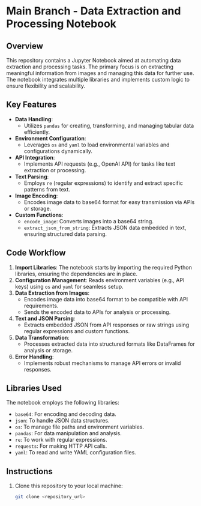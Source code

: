 # Main Branch - Data Extraction and Processing Notebook

## Overview
This repository contains a Jupyter Notebook aimed at automating data extraction and processing tasks. The primary focus is on extracting meaningful information from images and managing this data for further use. The notebook integrates multiple libraries and implements custom logic to ensure flexibility and scalability.

## Key Features
- **Data Handling**: 
  - Utilizes `pandas` for creating, transforming, and managing tabular data efficiently.
- **Environment Configuration**:
  - Leverages `os` and `yaml` to load environmental variables and configurations dynamically.
- **API Integration**:
  - Implements API requests (e.g., OpenAI API) for tasks like text extraction or processing.
- **Text Parsing**:
  - Employs `re` (regular expressions) to identify and extract specific patterns from text.
- **Image Encoding**:
  - Encodes image data to base64 format for easy transmission via APIs or storage.
- **Custom Functions**:
  - `encode_image`: Converts images into a base64 string.
  - `extract_json_from_string`: Extracts JSON data embedded in text, ensuring structured data parsing.

## Code Workflow
1. **Import Libraries**: The notebook starts by importing the required Python libraries, ensuring the dependencies are in place.
2. **Configuration Management**: Reads environment variables (e.g., API keys) using `os` and `yaml` for seamless setup.
3. **Data Extraction from Images**:
   - Encodes image data into base64 format to be compatible with API requirements.
   - Sends the encoded data to APIs for analysis or processing.
4. **Text and JSON Parsing**:
   - Extracts embedded JSON from API responses or raw strings using regular expressions and custom functions.
5. **Data Transformation**:
   - Processes extracted data into structured formats like DataFrames for analysis or storage.
6. **Error Handling**:
   - Implements robust mechanisms to manage API errors or invalid responses.

## Libraries Used
The notebook employs the following libraries:
- `base64`: For encoding and decoding data.
- `json`: To handle JSON data structures.
- `os`: To manage file paths and environment variables.
- `pandas`: For data manipulation and analysis.
- `re`: To work with regular expressions.
- `requests`: For making HTTP API calls.
- `yaml`: To read and write YAML configuration files.

## Instructions
1. Clone this repository to your local machine:
   ```bash
   git clone <repository_url>


